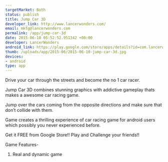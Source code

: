```yaml
--- 
targetMarket: Both
status: publish
title: Jump Car 3D
developer_link: http://www.lancerwonders.com/
email: mktg@lancerwonders.com
permalink: /app/jump-car-3d
date: 2015-06-10 05:52:52.951342 +00:00
developer: LancerWonders
android_link: https://play.google.com/store/apps/details?id=com.lancerwonders.jumpcar3d
thumb: /uploads/app/2015-06/2015-06-10-jump-car-3d.jpg
devices: 
- android
type: app
---
```


Drive your car through the streets and become the no 1 car racer. 

Jump Car 3D combines stunning graphics with addictive gameplay thats makes a awesome car racing game. 

Jump over the cars coming from the opposite directions and make sure that don’t collide with them.

Game creates a thrilling experience of car racing game for android users which possibly you never experienced before.

Get it FREE from Google Store!! Play and Challenge your friends!!

Game Features-

 1) Real and dynamic game 
